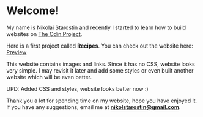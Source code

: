# Welcome!

My name is Nikolai Starostin and recently I started to learn how to build websites on [The Odin Project](https://www.theodinproject.com). 

Here is a first project called **Recipes**.
You can check out the website here: [Preview](https://nikolaistarostin.github.io/odin-recipes/)


This website contains images and links. Since it has no CSS, website looks very simple. I may revisit it later and add some styles or even built another website which will be even better.

UPD: Added CSS and styles, website looks better now :)

Thank you a lot for spending time on my website, hope you have enjoyed it. If you have any suggestions, email me at **nikolstarostin@gmail.com**.